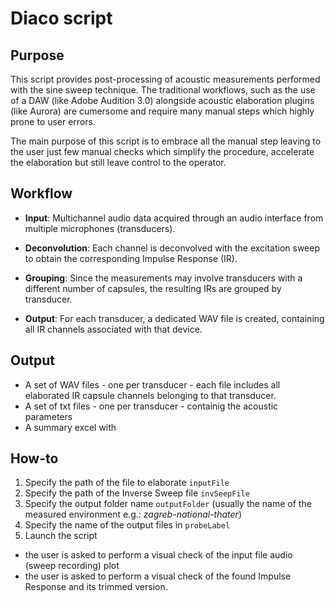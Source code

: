 # Diaco script

## Purpose

This script provides post-processing of acoustic measurements performed with the sine sweep technique.
The traditional workflows, such as the use of a DAW (like Adobe Audition 3.0) alongside acoustic elaboration plugins (like Aurora) are cumersome and require many manual steps which highly prone to user errors.

The main purpose of this script is to embrace all the manual step leaving to the user just few manual checks which simplify the procedure, accelerate the elaboration but still leave control to the operator.

## Workflow

- **Input**: Multichannel audio data acquired through an audio interface from multiple microphones (transducers).

- **Deconvolution**: Each channel is deconvolved with the excitation sweep to obtain the corresponding Impulse Response (IR).

- **Grouping**: Since the measurements may involve transducers with a different number of capsules, the resulting IRs are grouped by transducer.

- **Output**: For each transducer, a dedicated WAV file is created, containing all IR channels associated with that device.

## Output

- A set of WAV files - one per transducer - each file includes all elaborated IR capsule channels belonging to that transducer.
- A set of txt files - one per transducer -  containig the acoustic parameters 
- A summary excel with 

## How-to

1. Specify the path of the file to elaborate `inputFile` 
2. Specify the path of the Inverse Sweep file `invSeepFile`
3. Specify the output folder name `outputFolder` (usually the name of the measured environment e.g.: *zagreb-national-thater*)
4. Specify the name of the output files in `probeLabel` 
5. Launch the script

-  the user is asked to perform a visual check of the input file audio (sweep recording) plot 
- the user is asked to perform a visual check of the found Impulse Response and its trimmed version. 

